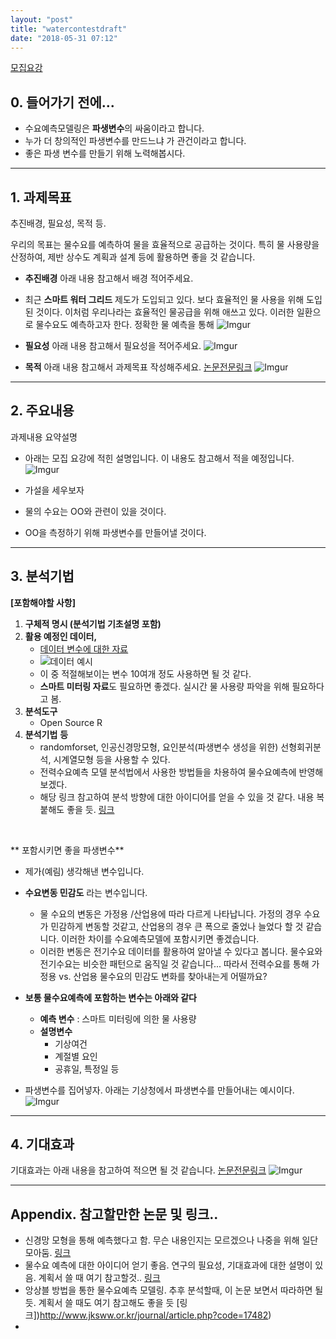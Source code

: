 ```yaml
---
layout: "post"
title: "watercontestdraft"
date: "2018-05-31 07:12"
---
```


[모집요강](https://www.kwater.or.kr/news/sub02/bigdata/guidPage.do?s_mid=1792)

## 0. 들어가기 전에...
- 수요예측모델링은 **파생변수**의 싸움이라고 합니다.
- 누가 더 창의적인 파생변수를 만드느냐 가 관건이라고 합니다.
- 좋은 파생 변수를 만들기 위해 노력해봅시다.

***

## 1. 과제목표
추진배경, 필요성, 목적 등.

우리의 목표는 물수요를 예측하여 물을 효율적으로 공급하는 것이다. 특히 물 사용량을 산정하여, 제반 상수도 계획과 설계 등에 활용하면 좋을 것 같습니다.

- **추진배경** 아래 내용 참고해서 배경 적어주세요.
- 최근 **스마트 워터 그리드** 제도가 도입되고 있다. 보다 효율적인 물 사용을 위해 도입된 것이다. 이처럼 우리나라는 효율적인 물공급을 위해 애쓰고 있다. 이러한 일환으로 물수요도 예측하고자 한다. 정확한 물 예측을 통해
![Imgur](https://i.imgur.com/qcQwGI6.png)

- **필요성** 아래 내용 참고해서 필요성을 적어주세요.
 ![Imgur](https://i.imgur.com/dxrn2Ym.png)


- **목적** 아래 내용 참고해서 과제목표 작성해주세요. [논문전문링크](https://www.dropbox.com/s/usksz5ry5bflfoz/%EB%AC%BC%EC%88%98%EC%9A%94%20%EC%98%88%EC%B8%A1%ED%95%98%EB%8A%94%20%EB%B0%A9%EB%B2%95%EC%97%90%20%EB%8C%80%ED%95%B4%20%EC%84%A4%EB%AA%85%ED%95%9C%20%EC%A2%8B%EC%9D%80%20%EA%B8%80.pdf?dl=0)
![Imgur](https://i.imgur.com/zfLkzHl.png)


***

## 2. 주요내용
과제내용 요약설명
- 아래는 모집 요강에 적힌 설명입니다. 이 내용도 참고해서 적을 예정입니다.
![Imgur](https://i.imgur.com/VrdnMUN.png)



- 가설을 세우보자
- 물의 수요는 OO와 관련이 있을 것이다.
- OO을 측정하기 위해 파생변수를 만들어낼 것이다.



***

## 3. 분석기법

**[포함해야할 사항]**
1. **구체적 명시 (분석기법 기초설명 포함)**
2. **활용 예정인 데이터,**
    +  [데이터 변수에 대한 자료](https://www.kwater.or.kr/gov3/sub03/annoView.do?seq=2308&s_mid=1664)
    +  ![데이터 예시](https://i.imgur.com/tHioazZ.png)
    + 이 중 적절해보이는 변수 10여개 정도 사용하면 될 것 같다.
    + **스마트 미터링 자료**도 필요하면 좋겠다. 실시간 물 사용량 파악을 위해 필요하다고 봄.
3. **분석도구**
    + Open Source R
4. **분석기법** **등**
    + randomforset, 인공신경망모형, 요인분석(파생변수 생성을 위한) 선형회귀분석, 시계열모형 등을 사용할 수 있다.
    + 전력수요예측 모델 분석법에서 사용한 방법들을 차용하여 물수요예측에 반영해보겠다.
    + 해당 링크 참고하여 분석 방향에 대한 아이디어를 얻을 수 있을 것 같다. 내용 복붙해도 좋을 듯. [링크](https://www.dropbox.com/s/lsl9946jv3u716z/2016%EB%85%84%20%EA%B8%B0%EC%83%81%EC%B2%AD%20%EB%82%B4%20%EB%B9%85%EB%8D%B0%EC%9D%B4%ED%84%B0%20%EB%B6%84%EC%84%9D%20%EC%84%9C%EB%B9%84%EC%8A%A4%20%EA%B8%B0%EC%88%A0%EB%85%B8%ED%8A%B8_%EA%B4%80%EC%B8%A1%252C%20%ED%95%AD%EA%B3%B5.pdf?dl=0)


<br/>

** 포함시키면 좋을 파생변수**
- 제가(예림) 생각해낸 변수입니다.
- **수요변동 민감도** 라는 변수입니다.
    + 물 수요의 변동은 가정용 /산업용에 따라 다르게 나타납니다. 가정의 경우 수요가 민감하게 변동할 것같고, 산업용의 경우 큰 폭으로 줄었나 늘었다 할 것 같습니다. 이러한 차이를 수요예측모델에 포함시키면 좋겠습니다.
    + 이러한 변동은 전기수요 데이터를 활용하여 알아낼 수 있다고 봅니다. 물수요와 전기수요는 비슷한 패턴으로 움직일 것 같습니다... 따라서 전력수요를 통해  가정용 vs. 산업용 물수요의 민감도 변화를 찾아내는게 어떨까요?


- **보통 물수요예측에 포함하는 변수는 아래와 같다**
    - **예측 변수** : 스마트 미터링에 의한 물 사용량
    - **설명변수**
      - 기상여건
      - 계절별 요인
      - 공휴일, 특정일 등

- 파생변수를 집어넣자. 아래는 기상청에서 파생변수를 만들어내는 예시이다.
![Imgur](https://i.imgur.com/47fe3St.png)


***

## 4. 기대효과

기대효과는 아래 내용을 참고하여 적으면 될 것 같습니다.  [논문전문링크](https://www.dropbox.com/s/usksz5ry5bflfoz/%EB%AC%BC%EC%88%98%EC%9A%94%20%EC%98%88%EC%B8%A1%ED%95%98%EB%8A%94%20%EB%B0%A9%EB%B2%95%EC%97%90%20%EB%8C%80%ED%95%B4%20%EC%84%A4%EB%AA%85%ED%95%9C%20%EC%A2%8B%EC%9D%80%20%EA%B8%80.pdf?dl=0)
![Imgur](https://i.imgur.com/bAdY1kN.png)

***

## Appendix. 참고할만한 논문 및 링크..
- 신경망 모형을 통해 예측했다고 함. 무슨 내용인지는 모르겠으나 나중을 위해 일단 모아둠. [링크](https://patents.google.com/patent/KR100540009B1/ko)
- 물수요 예측에 대한 아이디어 얻기 좋음. 연구의 필요성, 기대효과에 대한 설명이 있음. 계획서 쓸 때 여기 참고할것.. [링크](https://patents.google.com/patent/KR101139161B1/ko)
- 앙상블 방법을 통한 물수요예측 모델링. 추후 분석할때,  이 논문 보면서 따라하면 될 듯. 계획서 쓸 때도 여기 참고해도 좋을 듯 [링크])http://www.jksww.or.kr/journal/article.php?code=17482)
-
